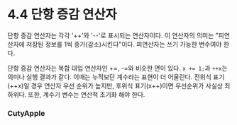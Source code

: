 # 4.4 단항 증감 연산자
단항 증감 연산자는 각각 '++'와 '--'로 표시되는 연산자이다. 이 연산자의 의미는 "피연산자에 저장된 정보를 1씩 증가(감소)시킨다"이다. 피연산자는 쓰기 가능한 변수여야 한다. 

단항 증감 연산자는 복합 대입 연산자인 +=, -=와 비슷한 면이 있다. `x += 1;`과 `++x`는 의미나 실행 결과가 같다. 이때는 누적보단 계수라는 표현이 더 어울린다. 전위식 표기(++x)일 경우 연산자 우선 순위가 높지만, 후위식 표기(x++)이면 우선순위가 사실상 최하위다. 또한, 계수기 변수는 연산적 초기화 해야 한다.

### CutyApple 